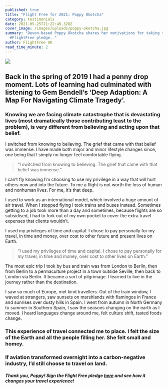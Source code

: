 ```yaml
---
published: true
title: "Flight Free for 2021: Poppy Okotcha"
category: testimonials
date: 2021-05-25T21:22:49.328Z
cover_image: /images/uploads/poppy-okotcha.jpg
summary: "Devon-based Poppy Okotcha shares her motivations for taking the
  #FlightFree pledge. "
author: FlightFree UK
read_time_minute: 2
---
```

![](/images/uploads/poppy-okotcha-quote.jpg)

## Back in the spring of 2019 I had a penny drop moment. Lots of learning had culminated with listening to Gem Bendell’s ‘Deep Adaption: A Map For Navigating Climate Tragedy’.

### Knowing we are facing climate catastrophe that is devastating lives (most dramatically those contributing least to the problem), is very different from believing and acting upon that belief.

I switched from knowing to believing. The grief that came with that belief was immense. I have made both major and minor lifestyle changes since, one being that I simply no longer feel comfortable flying.

> “I switched from knowing to believing. The grief that came with that belief was immense.”

I can’t fly knowing I’m choosing to use my privilege in a way that will hurt others now and into the future. To me a flight is not worth the loss of human and nonhuman lives. For me, it’s that deep.

I used to work as an international model, which involved a huge amount of air travel. When I stopped flying I took trains and buses instead. Sometimes getting to a job took more than a day and sometimes, because flights are so subsidised, I had to fork out of my own pocket to cover the extra travel expenses that clients wouldn’t.

I used my privileges of time and capital. I chose to pay personally for my travel, in time and money, over cost to other future and present lives on Earth.

> “I used my privileges of time and capital. I chose to pay personally for my travel, in time and money, over cost to other lives on Earth.”

The most epic trip I took by bus and train was from London to Berlin, then from Berlin to a permaculture project in a town outside Seville, then back to London via Berlin. It became a sort of pilgrimage. I learned to live in the journey rather than the destination. 

I saw so much of Europe, met kind travellers. Out of the train window, I waved at strangers, saw sunsets on marshlands with flamingos in France and sunrises over dusty hills in Spain. I went from autumn in North Germany to summer in Southern Spain, I saw the seasons changing on the earth as I moved. I heard languages change around me, felt culture shift, tasted foods change. 

### This experience of travel connected me to place. I felt the size of the Earth and all the people filling her. She felt small and homey.

### If aviation transformed overnight into a carbon-negative industry, I’d still choose to travel on land.

#### *Thank you, Poppy! Sign the Flight Free pledge [here](/take_action/) and see how it changes your travel experience!*